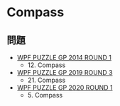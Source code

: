 # Compass

## 問題
- [WPF PUZZLE GP 2014 ROUND 1](../questions/wpfpgp2014_1.md)
	- 12\. Compass
- [WPF PUZZLE GP 2019 ROUND 3](../questions/wpfpgp2019_3.md)
	- 21\. Compass
- [WPF PUZZLE GP 2020 ROUND 1](../questions/wpfpgp2020_1.md)
	- 5\. Compass
